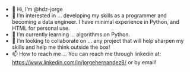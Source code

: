 - 👋 Hi, I’m @hdz-jorge
- 👀 I’m interested in ... developing my skills as a programmer and becoming a data engineer. 
I have minimal experience in Python, and HTML for personal use. 
- 🌱 I’m currently learning ... algorithms on Python.
- 💞️ I’m looking to collaborate on ... any project that will help sharpen my skills and 
help me think outside the box!
- 📫 How to reach me ... You can reach me through linkedin at: https://www.linkedin.com/in/jorgehernandez8/ or by email!

<!---
hdz-jorge/hdz-jorge is a ✨ special ✨ repository because its `README.md` (this file) appears on your GitHub profile.
You can click the Preview link to take a look at your changes.
--->
